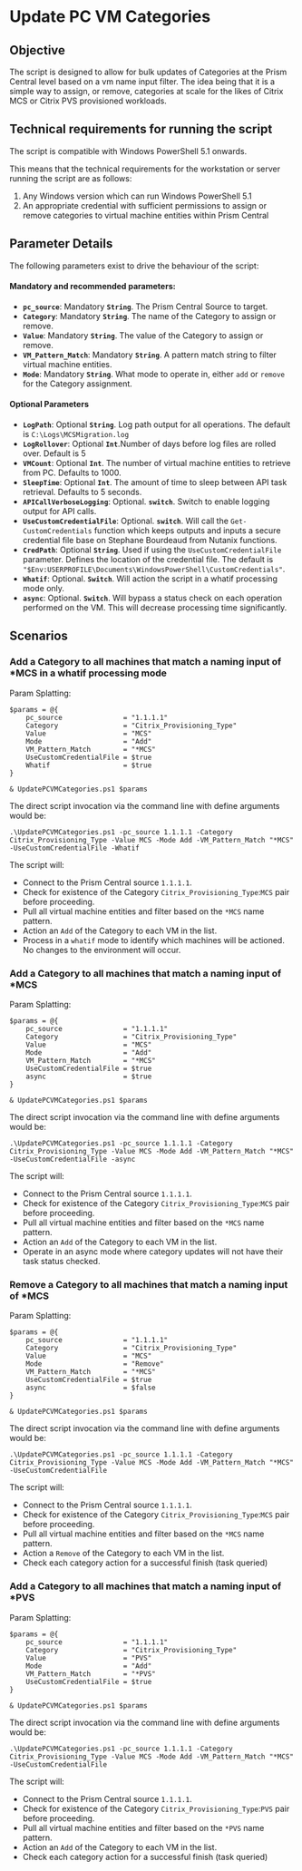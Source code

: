 # Update PC VM Categories

## Objective

The script is designed to allow for bulk updates of Categories at the Prism Central level based on a vm name input filter. The idea being that it is a simple way to assign, or remove, categories at scale for the likes of Citrix MCS or Citrix PVS provisioned workloads.

## Technical requirements for running the script

The script is compatible with Windows PowerShell 5.1 onwards.

This means that the technical requirements for the workstation or server running the script are as follows:
1. Any Windows version which can run Windows PowerShell 5.1
2. An appropriate credential with sufficient permissions to assign or remove categories to virtual machine entities within Prism Central

## Parameter Details

The following parameters exist to drive the behaviour of the script:

#### Mandatory and recommended parameters:
- **`pc_source`**: Mandatory **`String`**. The Prism Central Source to target.
- **`Category`**: Mandatory **`String`**. The name of the Category to assign or remove.
- **`Value`**: Mandatory **`String`**. The value of the Category to assign or remove.
- **`VM_Pattern_Match`**: Mandatory **`String`**. A pattern match string to filter virtual machine entities.
- **`Mode`**: Mandatory **`String`**. What mode to operate in, either `add` or `remove` for the Category assignment.

#### Optional Parameters
- **`LogPath`**: Optional **`String`**. Log path output for all operations. The default is `C:\Logs\MCSMigration.log`
- **`LogRollover`**: Optional **`Int`**.Number of days before log files are rolled over. Default is 5
- **`VMCount`**: Optional **`Int`**. The number of virtual machine entities to retrieve from PC. Defaults to 1000.
- **`SleepTime`**: Optional **`Int`**. The amount of time to sleep between API task retrieval. Defaults to 5 seconds.
- **`APICallVerboseLogging`**: Optional. **`switch`**. Switch to enable logging output for API calls.
- **`UseCustomCredentialFile`**: Optional. **`switch`**. Will call the `Get-CustomCredentials` function which keeps outputs and inputs a secure credential file base on Stephane Bourdeaud from Nutanix functions.
- **`CredPath`**: Optional **`String`**. Used if using the `UseCustomCredentialFile` parameter. Defines the location of the credential file. The default is `"$Env:USERPROFILE\Documents\WindowsPowerShell\CustomCredentials"`.
- **`Whatif`**: Optional. **`Switch`**. Will action the script in a whatif processing mode only.
- **`async`**: Optional. **`Switch`**. Will bypass a status check on each operation performed on the VM. This will decrease processing time significantly.

## Scenarios

### Add a Category to all machines that match a naming input of *MCS in a whatif processing mode

Param Splatting: 

```
$params = @{
    pc_source               = "1.1.1.1"
    Category                = "Citrix_Provisioning_Type"
    Value                   = "MCS"
    Mode                    = "Add"
    VM_Pattern_Match        = "*MCS"
    UseCustomCredentialFile = $true
    Whatif                  = $true
}

& UpdatePCVMCategories.ps1 $params

```
The direct script invocation via the command line with define arguments would be:

```
.\UpdatePCVMCategories.ps1 -pc_source 1.1.1.1 -Category Citrix_Provisioning_Type -Value MCS -Mode Add -VM_Pattern_Match "*MCS" -UseCustomCredentialFile -Whatif
```

The script will:

- Connect to the Prism Central source `1.1.1.1`.
- Check for existence of the Category `Citrix_Provisioning_Type`:`MCS` pair before proceeding.
- Pull all virtual machine entities and filter based on the `*MCS` name pattern.
- Action an `Add` of the Category to each VM in the list.
- Process in a `whatif` mode to identify which machines will be actioned. No changes to the environment will occur.

### Add a Category to all machines that match a naming input of *MCS

Param Splatting: 

```
$params = @{
    pc_source               = "1.1.1.1"
    Category                = "Citrix_Provisioning_Type"
    Value                   = "MCS"
    Mode                    = "Add"
    VM_Pattern_Match        = "*MCS"
    UseCustomCredentialFile = $true
    async                   = $true
}

& UpdatePCVMCategories.ps1 $params

```
The direct script invocation via the command line with define arguments would be:

```
.\UpdatePCVMCategories.ps1 -pc_source 1.1.1.1 -Category Citrix_Provisioning_Type -Value MCS -Mode Add -VM_Pattern_Match "*MCS" -UseCustomCredentialFile -async
```

The script will:

- Connect to the Prism Central source `1.1.1.1`.
- Check for existence of the Category `Citrix_Provisioning_Type`:`MCS` pair before proceeding.
- Pull all virtual machine entities and filter based on the `*MCS` name pattern.
- Action an `Add` of the Category to each VM in the list.
- Operate in an async mode where category updates will not have their task status checked.

### Remove a Category to all machines that match a naming input of *MCS

Param Splatting: 

```
$params = @{
    pc_source               = "1.1.1.1"
    Category                = "Citrix_Provisioning_Type"
    Value                   = "MCS"
    Mode                    = "Remove"
    VM_Pattern_Match        = "*MCS"
    UseCustomCredentialFile = $true
    async                   = $false
}

& UpdatePCVMCategories.ps1 $params

```
The direct script invocation via the command line with define arguments would be:

```
.\UpdatePCVMCategories.ps1 -pc_source 1.1.1.1 -Category Citrix_Provisioning_Type -Value MCS -Mode Add -VM_Pattern_Match "*MCS" -UseCustomCredentialFile
```

The script will:

- Connect to the Prism Central source `1.1.1.1`.
- Check for existence of the Category `Citrix_Provisioning_Type`:`MCS` pair before proceeding.
- Pull all virtual machine entities and filter based on the `*MCS` name pattern.
- Action a `Remove` of the Category to each VM in the list.
- Check each category action for a successful finish (task queried)

### Add a Category to all machines that match a naming input of *PVS

Param Splatting: 

```
$params = @{
    pc_source               = "1.1.1.1"
    Category                = "Citrix_Provisioning_Type"
    Value                   = "PVS"
    Mode                    = "Add"
    VM_Pattern_Match        = "*PVS"
    UseCustomCredentialFile = $true
}

& UpdatePCVMCategories.ps1 $params

```
The direct script invocation via the command line with define arguments would be:

```
.\UpdatePCVMCategories.ps1 -pc_source 1.1.1.1 -Category Citrix_Provisioning_Type -Value MCS -Mode Add -VM_Pattern_Match "*MCS" -UseCustomCredentialFile
```

The script will:

- Connect to the Prism Central source `1.1.1.1`.
- Check for existence of the Category `Citrix_Provisioning_Type`:`PVS` pair before proceeding.
- Pull all virtual machine entities and filter based on the `*PVS` name pattern.
- Action an `Add` of the Category to each VM in the list.
- Check each category action for a successful finish (task queried)



